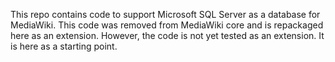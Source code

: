 This repo contains code to support Microsoft SQL Server as a database for MediaWiki. This code was removed from MediaWiki core and is repackaged here as an extension. However, the code is not yet tested as an extension. It is here as a starting point.
